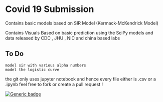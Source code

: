 # Covid 19 Submission
Contains basic models based on SIR Model (Kermack-McKendrick Model) 

Contains Visuals Based on basic prediction using the SciPy models and data released by CDC , JHU , NIC and china based labs
## To Do
```
model sir with various alpha numbers
model the logistic curve

```
 the git only uses jupyter notebook and hence every file either is .csv or a .ipynb
 feel free to fork or create a pull request !
 
  [![Generic badge](https://img.shields.io/badge/RAHUL%20BATRA-2020-GREEN.svg)](https://rahulbatra.in)
